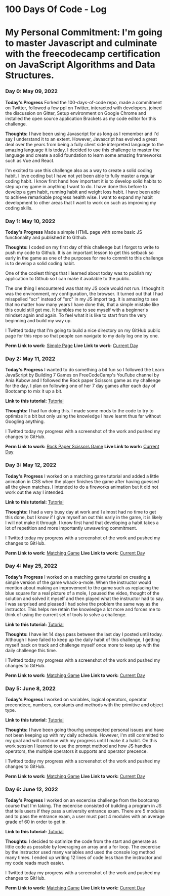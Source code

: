 # 100 Days Of Code - Log
# My Personal Commitment: I'm going to master Javascript and culminate with the freecodecamp certification on JavaScript Algorithms and Data Structures.


### Day 0: May 09, 2022

**Today's Progress**
Forked the 100-days-of-code repo, made a commitment on Twitter, followed a few ppl on Twitter, interacted with developers, joined the discussion on Gitter, Setup environment on Google Chrome and installed the open source application Brackets as my code editor for this challenge.

**Thoughts:**
I have been using Javascript for as long as I remember and I'd say I understand it to an extent. However, Javascript has evolved a great deal over the years from being a fully client side interpreted language to the amazing language it is today. I decided to use this challenge to master the language and create a solid foundation to learn some amazing frameworks such as Vue and React.

I'm excited to use this challenge also as a way to create a solid coding habit. I love coding but I have not yet been able to fully master a regular coding habit. I know first hand how important it is to develop solid habits to step up my game in anything I want to do. I have done this before to develop a gym habit, running habit and weight loss habit. I have been able to achieve remarkable progress health wise. I want to expand my habit development to other areas that I want to work on such as improving my coding skills.


### Day 1: May 10, 2022

**Today's Progress**
Made a simple HTML page with some basic JS functionality and published it to Github.

**Thoughts:**
I coded on my first day of this challenge but I forgot to write to push my code to Github. It is an important lesson to get this setback so early in the game as one of the purposes for me to commit to this challenge is to develop a solid coding habit.

One of the coolest things that I learned about today was to publish my application to Github so I can make it available to the public.

The one thing I encountered was that my JS code would not run. I thought it was the environment, my configuration, the browser. It turned out that I had misspelled "scr" instead of "src" in my JS import tag. It is amazing to see that no matter how many years I have done this, that a simple mistake like this could still get me. It humbles me to see myself with a beginner's mindset again and again. To feel what it is like to start from the very beginning and build my way up.

I Twitted today that I'm going to build a nice directory on my GitHub public page for this repo so that people can navigate to my daily log one by one.

**Perm Link to work:** [Simple Page](https://github.com/MOZPIT/100-days-of-code/tree/Day_1)
**Live Link to work:** [Current Day](https://mozpit.github.io/100-days-of-code/)

### Day 2: May 11, 2022

**Today's Progress**
I wanted to do something a bit fun so I followed the Learn JavaScript by Building 7 Games on FreeCodeCamp's YouTube channel by Ania Kubow and I followed the Rock paper Scissors game as my challenge for the day. I plan on following one of her 7 day games after each day of Bootcamp to mix it up a bit.

**Link to this tutorial:** [Tutorial](https://www.youtube.com/watch?v=ec8vSKJuZTk)

**Thoughts:**
I had fun doing this. I made some mods to the code to try to optimize it a bit but only using the knowledge I have learnt thus far without Googling anything.

I Twitted today my progress with a screenshot of the work and pushed my changes to GitHub.

**Perm Link to work:** [Rock Paper Scissors Game](https://github.com/MOZPIT/100-days-of-code/tree/Day_2)
**Live Link to work:** [Current Day](https://mozpit.github.io/100-days-of-code/)

### Day 3: May 12, 2022

**Today's Progress**
I worked on a matching game tutorial and added a little animation in CSS when the player finishes the game after having guessed all the given matches. I intended to do a fireworks animation but it did not work out the way I intended.  

**Link to this tutorial:** [Tutorial](https://www.youtube.com/watch?v=ec8vSKJuZTk)

**Thoughts:**
I had a very busy day at work and I almost had no time to get this done, but I know if I give myself an out this early in the game, it is likely I will not make it through. I know first hand that developing a habit takes a lot of repetition and more importantly unwavering commitment.

I Twitted today my progress with a screenshot of the work and pushed my changes to GitHub.

**Perm Link to work:** [Matching Game](https://github.com/MOZPIT/100-days-of-code/tree/Day_3)
**Live Link to work:** [Current Day](https://mozpit.github.io/100-days-of-code/)

### Day 4: May 25, 2022

**Today's Progress**
I worked on a matching game tutorial on creating a simple version of the game whack-a-mole. When the instructor would mention about making an improvement to the game such as replacing the blue square for a real picture of a mole, I paused the video, thought of the solution and solved it myself and then played what the instructor had to say. I was surprised and pleased I had solve the problem the same way as the instructor. This helps me retain the knowledge a lot more and forces me to think of using the current set of tools to solve a challenge.   

**Link to this tutorial:** [Tutorial](https://www.youtube.com/watch?v=ec8vSKJuZTk)

**Thoughts:**
I have let 14 days pass between the last day I posted until today. Although I have failed to keep up the daily habit of this challenge, I getting myself back on track and challenge myself once more to keep up with the daily challenge this time.

I Twitted today my progress with a screenshot of the work and pushed my changes to GitHub.

**Perm Link to work:** [Matching Game](https://github.com/MOZPIT/100-days-of-code/tree/Day_4)
**Live Link to work:** [Current Day](https://mozpit.github.io/100-days-of-code/)

### Day 5: June 8, 2022

**Today's Progress**
I worked on variables, logical operators, operator precendece, numbers, constants and methods with the primitive and object type.   

**Link to this tutorial:** [Tutorial](https://stackskills.com/p/the-2019-javascript-developer-bootcamp)

**Thoughts:**
I have been going thourhg unexpected personal issues and have not been keeping up with my daily schedule. However, I'm still committed to my goal and will continue with my progress until I make it a habit. On this work session I learned to use the prompt method and how JS handles operators, the multiple operators it supports and operator precence.

I Twitted today my progress with a screenshot of the work and pushed my changes to GitHub.

**Perm Link to work:** [Matching Game](https://github.com/MOZPIT/100-days-of-code/tree/Day_5)
**Live Link to work:** [Current Day](https://mozpit.github.io/100-days-of-code/)

### Day 6: June 12, 2022

**Today's Progress**
I worked on an excercise challenge from the bootcamp course that I'm taking. The excercise consisted of building a program in JS that tells users if they pass a university entrance exam. There are 5 modules and to pass the entrance exam, a user must past 4 modules with an average grade of 60 in order to get in.

**Link to this tutorial:** [Tutorial](https://stackskills.com/p/the-2019-javascript-developer-bootcamp)

**Thoughts:**
I decided to optimize the code from the start and generate as little code as possible by leveraging an array and a for loop. The excercise by the instructor used many variables and used the console log method many times. I ended up writing 12 lines of code less than the instructor and my code reads much easier.    

I Twitted today my progress with a screenshot of the work and pushed my changes to GitHub.

**Perm Link to work:** [Matching Game](https://github.com/MOZPIT/100-days-of-code/tree/Day_6)
**Live Link to work:** [Current Day](https://mozpit.github.io/100-days-of-code/)
